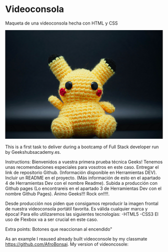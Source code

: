 # Videoconsola
Maqueta de una videoconsola hecha con HTML y CSS

![ScreenShot](Images/Pikachu_pantalla.png)

This is a first task to deliver during a bootcamp of Full Stack developer run by Geekshubsacademy.es.

Instructions: 
Bienvenidos a vuestra primera prueba técnica Geeks!
Tenemos unas recomendaciones especiales para vosotros en este caso.
Entregar el link de repositorio Github. (Información disponible en Herramientas DEV).
Incluir un README en el proyecto. (Más información de esto en el apartado 4 de Herramientas Dev con el nombre Readme).
Subida a producción con Github pages (Lo encontrareis en el apartado 3 de Herramientas Dev con el nombre Github Pages).
Ánimo Geeks!!! Rock on!!!!.

Desde producción nos piden que consigamos reproducir la imagen frontal de nuestra videoconsola portátil favorita.
Es válida cualquier marca y época! Para ello utilizaremos las siguientes tecnologías:
-HTML5
-CSS3
El uso de Flexbox va a ser crucial en este caso.

Extra points:
Botones que reaccionan al encendido"

As an example I reaused already built videoconsole by my classmate https://github.com/AfroBonsai. 
My version of videoncosole: 


